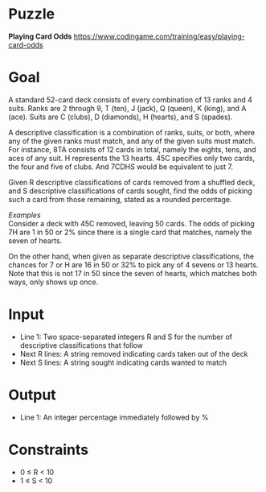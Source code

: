 # Puzzle
**Playing Card Odds** https://www.codingame.com/training/easy/playing-card-odds

# Goal
A standard 52-card deck consists of every combination of 13 ranks and 4 suits. Ranks are 2 through 9, T (ten), J (jack), Q (queen), K (king), and A (ace). Suits are C (clubs), D (diamonds), H (hearts), and S (spades).

A descriptive classification is a combination of ranks, suits, or both, where any of the given ranks must match, and any of the given suits must match. For instance, 8TA consists of 12 cards in total, namely the eights, tens, and aces of any suit. H represents the 13 hearts. 45C specifies only two cards, the four and five of clubs. And 7CDHS would be equivalent to just 7.

Given R descriptive classifications of cards removed from a shuffled deck, and S descriptive classifications of cards sought, find the odds of picking such a card from those remaining, stated as a rounded percentage.

*Examples*  
Consider a deck with 45C removed, leaving 50 cards. The odds of picking 7H are 1 in 50 or 2% since there is a single card that matches, namely the seven of hearts.

On the other hand, when given as separate descriptive classifications, the chances for 7 or H are 16 in 50 or 32% to pick any of 4 sevens or 13 hearts. Note that this is not 17 in 50 since the seven of hearts, which matches both ways, only shows up once.

# Input
* Line 1: Two space-separated integers R and S for the number of descriptive classifications that follow
* Next R lines: A string removed indicating cards taken out of the deck
* Next S lines: A string sought indicating cards wanted to match

# Output
* Line 1: An integer percentage immediately followed by %

# Constraints
* 0 ≤ R < 10
* 1 ≤ S < 10
